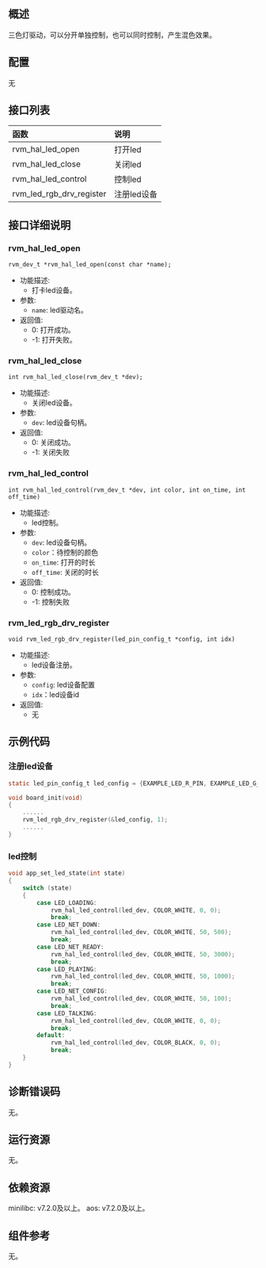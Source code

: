 ## 概述

三色灯驱动，可以分开单独控制，也可以同时控制，产生混色效果。

## 配置

无

## 接口列表

| 函数                 | 说明        |
| :------------------- | :---------- |
| rvm_hal_led_open             | 打开led     |
| rvm_hal_led_close            | 关闭led     |
| rvm_hal_led_control          | 控制led     |
| rvm_led_rgb_drv_register             | 注册led设备 |

## 接口详细说明

### rvm_hal_led_open

`rvm_dev_t *rvm_hal_led_open(const char *name);`

- 功能描述:
  - 打卡led设备。
- 参数:
  - `name`:  led驱动名。
- 返回值:
  - 0: 打开成功。
  - -1: 打开失败。

### rvm_hal_led_close

`int rvm_hal_led_close(rvm_dev_t *dev);`

- 功能描述:
  - 关闭led设备。
- 参数:
  - `dev`: led设备句柄。
- 返回值:
  - 0: 关闭成功。
  - -1: 关闭失败

### rvm_hal_led_control

`int rvm_hal_led_control(rvm_dev_t *dev, int color, int on_time, int off_time)`

- 功能描述:
  - led控制。
- 参数:
  - `dev`: led设备句柄。
  - `color`：待控制的颜色
  - `on_time`: 打开的时长
  - `off_time`: 关闭的时长
- 返回值:
  - 0: 控制成功。
  - -1: 控制失败

### rvm_led_rgb_drv_register

`void rvm_led_rgb_drv_register(led_pin_config_t *config, int idx)`

- 功能描述:
  - led设备注册。
- 参数:
  - `config`: led设备配置
  - `idx`：led设备id
- 返回值:
  - 无

## 示例代码

### 注册led设备

```c
static led_pin_config_t led_config = {EXAMPLE_LED_R_PIN, EXAMPLE_LED_G_PIN, EXAMPLE_LED_B_PIN, 1};

void board_init(void)
{
    ......
    rvm_led_rgb_drv_register(&led_config, 1);
    ......
}
```

### led控制

```c
void app_set_led_state(int state)
{
    switch (state)
    {
        case LED_LOADING:
            rvm_hal_led_control(led_dev, COLOR_WHITE, 0, 0);
            break;
        case LED_NET_DOWN:
            rvm_hal_led_control(led_dev, COLOR_WHITE, 50, 500);
            break;
        case LED_NET_READY:
            rvm_hal_led_control(led_dev, COLOR_WHITE, 50, 3000);
            break;
        case LED_PLAYING:
            rvm_hal_led_control(led_dev, COLOR_WHITE, 50, 1000);
            break;
        case LED_NET_CONFIG:
            rvm_hal_led_control(led_dev, COLOR_WHITE, 50, 100);
            break;
        case LED_TALKING:
            rvm_hal_led_control(led_dev, COLOR_WHITE, 0, 0);
            break;
        default:
            rvm_hal_led_control(led_dev, COLOR_BLACK, 0, 0);
            break;
    }
}
```




## 诊断错误码

无。

## 运行资源

无。

## 依赖资源

minilibc: v7.2.0及以上。
aos: v7.2.0及以上。

## 组件参考

无。